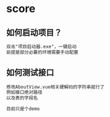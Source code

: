 # score

## 如何启动项目？
```txt
双击"项目启动器.exe"，一键启动
前提是部分必要的环境需要手动配置
```

## 如何测试接口
```txt
修改AboutView.vue相关硬解码的字符串就行了
例如接口绝对路径
以及表的字段名

目前只是个demo
```
